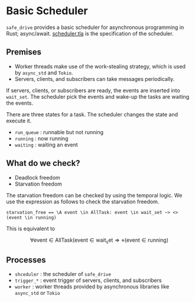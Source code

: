 # Basic Scheduler

`safe_drive` provides a basic scheduler for asynchronous programming in Rust; async/await. [scheduler.tla](./scheduler.tla) is the specification of the scheduler.

## Premises

- Worker threads make use of the work-stealing strategy, which is used by `async_std` and `Tokio`.
- Servers, clients, and subscribers can take messages periodically.

If servers, clients, or subscribers are ready,
the events are inserted into `wait_set`.
The scheduler pick the events and wake-up the tasks are waiting the events.

There are three states for a task. The scheduler changes the state
and execute it.

- `run_queue` : runnable but not running
- `running` : now running
- `waiting` : waiting an event

## What do we check?

- Deadlock freedom
- Starvation freedom

The starvation freedom can be checked by using the temporal logic.
We use the expression as follows to check the starvation freedom.

```tla+
starvation_free == \A event \in AllTask: event \in wait_set ~> <>(event \in running)
```

This is equivalent to

$$
\forall \mathrm{event} \in \mathrm{AllTask}(\mathrm{event} \in \mathrm{wait_set} \Rightarrow \diamond(\mathrm{event} \in \mathrm{running})
$$


## Processes

- `shceduler` : the scheduler of `safe_drive`
- `trigger_*` : event trigger of servers, clients, and subscribers
- `worker` : worker threads provided by asynchronous libraries like `async_std` or `Tokio`

